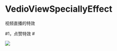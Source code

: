 # VedioViewSpeciallyEffect

视频直播的特效

#1，点赞特效 #

![](https://github.com/dy60420667/VedioViewSpeciallyEffect/blob/master/vedio_love.jpg)